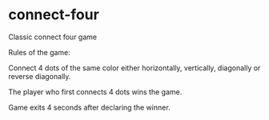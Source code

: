 # connect-four
Classic connect four game

Rules of the game:

Connect 4 dots of the same color either horizontally, vertically, diagonally or reverse diagonally. 

The player who first connects 4 dots wins the game.


Game exits 4 seconds after declaring the winner.
